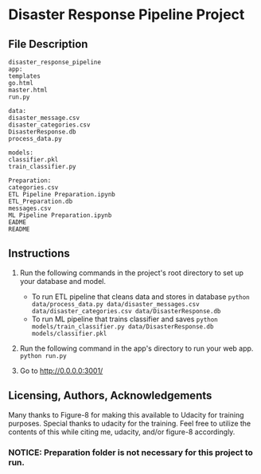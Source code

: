# Disaster Response Pipeline Project



## File Description
~~~~~~~
disaster_response_pipeline
app:
templates
go.html
master.html
run.py

data:
disaster_message.csv
disaster_categories.csv
DisasterResponse.db
process_data.py

models:
classifier.pkl
train_classifier.py

Preparation:
categories.csv
ETL Pipeline Preparation.ipynb
ETL_Preparation.db
messages.csv
ML Pipeline Preparation.ipynb
EADME
README
~~~~~~~


## Instructions
1. Run the following commands in the project's root directory to set up your database and model.

    - To run ETL pipeline that cleans data and stores in database
        `python data/process_data.py data/disaster_messages.csv data/disaster_categories.csv data/DisasterResponse.db`
    - To run ML pipeline that trains classifier and saves
        `python models/train_classifier.py data/DisasterResponse.db models/classifier.pkl`

2. Run the following command in the app's directory to run your web app.
    `python run.py`

3. Go to http://0.0.0.0:3001/

## Licensing, Authors, Acknowledgements
Many thanks to Figure-8 for making this available to Udacity for training purposes. Special thanks to udacity for the training. Feel free to utilize the contents of this while citing me, udacity, and/or figure-8 accordingly.

### NOTICE: Preparation folder is not necessary for this project to run.
